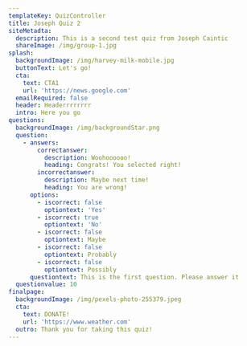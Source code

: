```yaml
---
templateKey: QuizController
title: Joseph Quiz 2
siteMetadta:
  description: This is a second test quiz from Joseph Caintic
  shareImage: /img/group-1.jpg
splash:
  backgroundImage: /img/harvey-milk-mobile.jpg
  buttonText: Let's go!
  cta:
    text: CTA1
    url: 'https://news.google.com'
  emailRequired: false
  header: Headerrrrrrrr
  intro: Here you go
questions:
  backgroundImage: /img/backgroundStar.png
  question:
    - answers:
        correctanswer:
          description: Woohoooooo!
          heading: Congrats! You selected right!
        incorrectanswer:
          description: Maybe next time!
          heading: You are wrong!
      options:
        - iscorrect: false
          optiontext: 'Yes'
        - iscorrect: true
          optiontext: 'No'
        - iscorrect: false
          optiontext: Maybe
        - iscorrect: false
          optiontext: Probably
        - iscorrect: false
          optiontext: Possibly
      questiontext: This is the first question. Please answer it
  questionvalue: 10
finalpage:
  backgroundImage: /img/pexels-photo-255379.jpeg
  cta:
    text: DONATE!
    url: 'https://www.weather.com'
  outro: Thank you for taking this quiz!
---
```


